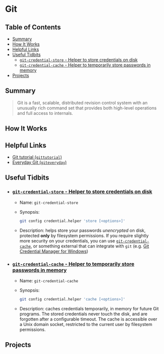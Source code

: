 # Git

## Table of Contents

* [Summary](#Summary)
* [How It Works](#How-It-Works)
* [Helpful Links](#Helpful-Links)
* [Useful Tidbits](#Useful-Tidbits)
  * [`git-credential-store` - Helper to store credentials on disk](#git-credential-store---Helper-to-store-credentials-on-disk)
  * [`git-credential-cache` - Helper to temporarily store passwords in memory](#git-credential-cache---Helper-to-temporarily-store-passwords-in-memory)
* [Projects](#Projects)

## Summary

> Git is a fast, scalable, distributed revision control system with an unusually rich command set that provides both high-level operations and full access to internals.

## How It Works

## Helpful Links

* [Git tutorial (`gittutorial`)](https://git-scm.com/docs/gittutorial)
* [Everyday Git (`giteveryday`)](https://git-scm.com/docs/giteveryday)

## Useful Tidbits

* ### [`git-credential-store` - Helper to store credentials on disk](https://git-scm.com/docs/git-credential-store)

  * Name: `git-credential-store`
  * Synopsis:
  
    ```bash
    git config credential.helper 'store [<options>]'
    ```

  * Description: helps store your passwords *unencrypted* on disk, protected **only** by filesystem permissions. If you require slightly more security on your credentials, you can use [`git-credential-cache`](#git-credential-cache---Helper-to-temporarily-store-passwords-in-memory), or something external that can integrate with `git` (e.g. [Git Credential Manager for Windows](https://github.com/microsoft/Git-Credential-Manager-for-Windows))

* ### [`git-credential-cache` - Helper to temporarily store passwords in memory](https://git-scm.com/docs/git-credential-cache)

  * Name: `git-credential-cache`
  * Synopsis:

    ```bash
    git config credential.helper 'cache [<options>]'
    ```

  * Description: caches credentials temporarily, in memory for future Git programs. The stored credentials never touch the disk, and are forgotten after a configurable timeout. The cache is accessible over a Unix domain socket, restricted to the current user by filesystem permissions.

## Projects
